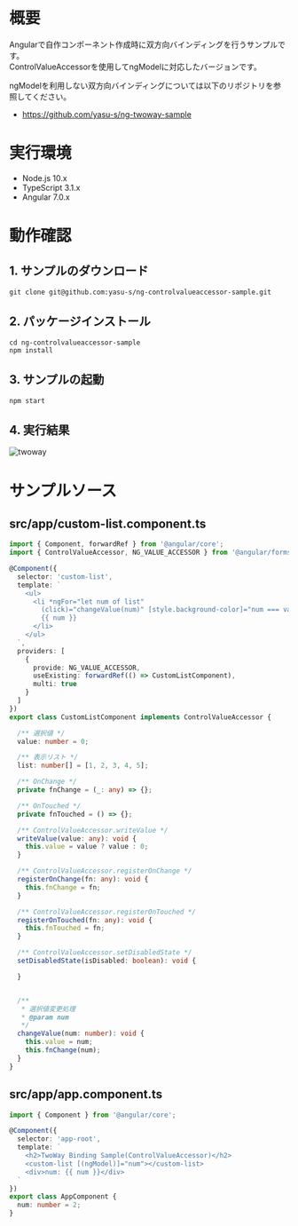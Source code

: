 # 概要

Angularで自作コンポーネント作成時に双方向バインディングを行うサンプルです。  
ControlValueAccessorを使用してngModelに対応したバージョンです。  

ngModelを利用しない双方向バインディングについては以下のリポジトリを参照してください。  
* https://github.com/yasu-s/ng-twoway-sample  

# 実行環境

* Node.js 10.x
* TypeScript 3.1.x
* Angular 7.0.x

# 動作確認  

## 1. サンプルのダウンロード

```
git clone git@github.com:yasu-s/ng-controlvalueaccessor-sample.git
```

## 2. パッケージインストール  

```
cd ng-controlvalueaccessor-sample
npm install
```

## 3. サンプルの起動  

```
npm start
```

## 4. 実行結果  

![twoway](https://user-images.githubusercontent.com/2668146/44942338-37cd8080-ade9-11e8-988d-b64aa18fa295.gif)

# サンプルソース

## src/app/custom-list.component.ts

```typescript
import { Component, forwardRef } from '@angular/core';
import { ControlValueAccessor, NG_VALUE_ACCESSOR } from '@angular/forms';

@Component({
  selector: 'custom-list',
  template: `
    <ul>
      <li *ngFor="let num of list"
        (click)="changeValue(num)" [style.background-color]="num === value ? 'yellow' : 'white'">
        {{ num }}
      </li>
    </ul>
  `,
  providers: [
    {
      provide: NG_VALUE_ACCESSOR,
      useExisting: forwardRef(() => CustomListComponent),
      multi: true
    }
  ]
})
export class CustomListComponent implements ControlValueAccessor {

  /** 選択値 */
  value: number = 0;

  /** 表示リスト */
  list: number[] = [1, 2, 3, 4, 5];

  /** OnChange */
  private fnChange = (_: any) => {};

  /** OnTouched */
  private fnTouched = () => {};

  /** ControlValueAccessor.writeValue */
  writeValue(value: any): void {
    this.value = value ? value : 0;
  }

  /** ControlValueAccessor.registerOnChange */
  registerOnChange(fn: any): void {
    this.fnChange = fn;
  }

  /** ControlValueAccessor.registerOnTouched */
  registerOnTouched(fn: any): void {
    this.fnTouched = fn;
  }

  /** ControlValueAccessor.setDisabledState */
  setDisabledState(isDisabled: boolean): void {

  }


  /**
   * 選択値変更処理
   * @param num
   */
  changeValue(num: number): void {
    this.value = num;
    this.fnChange(num);
  }
}
```

## src/app/app.component.ts

```typescript
import { Component } from '@angular/core';

@Component({
  selector: 'app-root',
  template: `
    <h2>TwoWay Binding Sample(ControlValueAccessor)</h2>
    <custom-list [(ngModel)]="num"></custom-list>
    <div>num: {{ num }}</div>
  `
})
export class AppComponent {
  num: number = 2;
}
```
